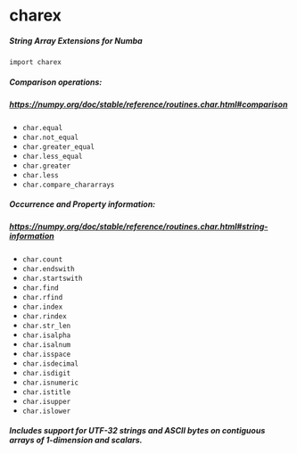 # charex

##### String Array Extensions for Numba

    import charex

##### Comparison operations:
##### https://numpy.org/doc/stable/reference/routines.char.html#comparison

- `char.equal`
- `char.not_equal`
- `char.greater_equal`
- `char.less_equal`
- `char.greater`
- `char.less`
- `char.compare_chararrays`

##### Occurrence and Property information:
##### https://numpy.org/doc/stable/reference/routines.char.html#string-information

- `char.count`
- `char.endswith`
- `char.startswith`
- `char.find`
- `char.rfind`
- `char.index`
- `char.rindex`
- `char.str_len`
- `char.isalpha`
- `char.isalnum`
- `char.isspace`
- `char.isdecimal`
- `char.isdigit`
- `char.isnumeric`
- `char.istitle`
- `char.isupper`
- `char.islower`

##### Includes support for UTF-32 strings and ASCII bytes on contiguous arrays of 1-dimension and scalars.
